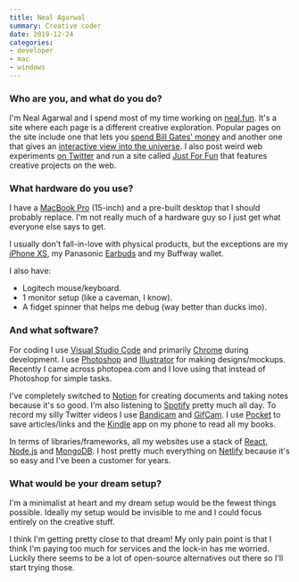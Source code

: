 ```yaml
---
title: Neal Agarwal
summary: Creative coder 
date: 2019-12-24
categories:
- developer
- mac
- windows
---
```


### Who are you, and what do you do?

I'm Neal Agarwal and I spend most of my time working on [neal.fun](https://neal.fun/ "Neal's website."). It's a site where each page is a different creative exploration. Popular pages on the site include one that lets you [spend Bill Gates' money](https://neal.fun/spend/ "Neal's project about spending Bill Gates' money.") and another one that gives an [interactive view into the universe](https://neal.fun/size-of-space/ "Neal's project about the size of space."). I also post weird web experiments [on Twitter](https://twitter.com/nealagarwal "Neal's Twitter account.") and run a site called [Just For Fun](https://justforfun.io/ "Neal's showcase of fun creative web projects.") that features creative projects on the web.

### What hardware do you use?

I have a [MacBook Pro][macbook-pro] (15-inch) and a pre-built desktop that I should probably replace. I'm not really much of a hardware guy so I just get what everyone else says to get. 

I usually don't fall-in-love with physical products, but the exceptions are my [iPhone XS][iphone-xs], my Panasonic [Earbuds][rp-hje120] and my Buffway wallet.

I also have:

- Logitech mouse/keyboard.
- 1 monitor setup (like a caveman, I know).
- A fidget spinner that helps me debug (way better than ducks imo).

### And what software?

For coding I use [Visual Studio Code][visual-studio-code] and primarily [Chrome][] during development. I use [Photoshop][] and [Illustrator][] for making designs/mockups. Recently I came across photopea.com and I love using that instead of Photoshop for simple tasks.

I've completely switched to [Notion][] for creating documents and taking notes because it's so good. I'm also listening to [Spotify][] pretty much all day. To record my silly Twitter videos I use [Bandicam][] and [GifCam][]. I use [Pocket][] to save articles/links and the [Kindle][kindle-ios] app on my phone to read all my books. 

In terms of libraries/frameworks, all my websites use a stack of [React][], [Node.js][] and [MongoDB][]. I host pretty much everything on [Netlify][] because it's so easy and I've been a customer for years.

### What would be your dream setup?

I'm a minimalist at heart and my dream setup would be the fewest things possible. Ideally my setup would be invisible to me and I could focus entirely on the creative stuff. 

I think I'm getting pretty close to that dream! My only pain point is that I think I'm paying too much for services and the lock-in has me worried. Luckily there seems to be a lot of open-source alternatives out there so I'll start trying those.

[bandicam]: https://www.bandicam.com/ "Screen recording software for Windows."
[chrome]: https://www.google.com/intl/en/chrome/ "A WebKit-based browser, where each tab runs in its own thread."
[gifcam]: https://blog.bahraniapps.com/gifcam/ "Windows GIF screen capture software."
[illustrator]: https://www.adobe.com/products/illustrator.html "A vector graphics editor."
[iphone-xs]: https://en.wikipedia.org/wiki/IPhone_XS "A 5.8 inch iOS phone."
[kindle-ios]: https://apps.apple.com/gb/app/kindle/id302584613 "An iPhone app for accessing Kindle content from Amazon."
[macbook-pro]: https://www.apple.com/macbook-pro/ "A laptop."
[mongodb]: https://www.mongodb.com/ "A document-based database."
[netlify]: https://www.netlify.com/ "A service for hosting websites and web apps."
[node.js]: https://nodejs.org/en "A Javascript application platform."
[notion]: https://www.notion.so/ "A collaborative wiki service."
[photoshop]: https://www.adobe.com/products/photoshop.html "A bitmap image editor."
[pocket]: https://getpocket.com/en/ "A service for storing links to look at later on."
[react]: http://reactjs.org/ "A JavaScript UI framework."
[rp-hje120]: http://web.archive.org/web/20211016084703/https://shop.panasonic.com/support-only/RP-HJE120.html "In-ear headphones."
[spotify]: https://open.spotify.com/__noul__?pfhp=2c2ccb58-8a92-4713-a1c0-8b43b3090b49 "A music streaming service."
[visual-studio-code]: https://code.visualstudio.com/ "A development IDE."
